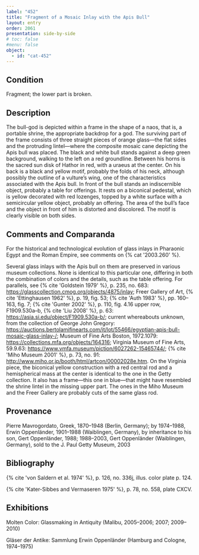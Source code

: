 ```yaml
---
label: "452"
title: "Fragment of a Mosaic Inlay with the Apis Bull"
layout: entry
order: 2061
presentation: side-by-side
# toc: false
#menu: false 
object:
  - id: "cat-452"
---
```


## Condition

Fragment; the lower part is broken.

## Description

The bull-god is depicted within a frame in the shape of a naos, that is, a portable shrine, the appropriate backdrop for a god. The surviving part of the frame consists of three straight pieces of orange glass—the flat sides and the protruding lintel—where the composite mosaic cane depicting the Apis bull was placed. The black and white bull stands against a deep green background, walking to the left on a red groundline. Between his horns is the sacred sun disk of Hathor in red, with a uraeus at the center. On his back is a black and yellow motif, probably the folds of his neck, although possibly the outline of a vulture’s wing, one of the characteristics associated with the Apis bull. In front of the bull stands an indiscernible object, probably a table for offerings. It rests on a biconical pedestal, which is yellow decorated with red lozenges, topped by a white surface with a semicircular yellow object, probably an offering. The area of the bull’s face and the object in front of him is distorted and discolored. The motif is clearly visible on both sides.

## Comments and Comparanda

For the historical and technological evolution of glass inlays in Pharaonic Egypt and the Roman Empire, see comments on {% cat '2003.260' %}.

Several glass inlays with the Apis bull on them are preserved in various museum collections. None is identical to this particular one, differing in both the combination of colors and the details, such as the table offering. For parallels, see {% cite 'Goldstein 1979' %}, p. 235, no. 683: <https://glasscollection.cmog.org/objects/4875/inlay>; Freer Gallery of Art, {% cite 'Ettinghausen 1962' %}, p. 19, fig. 53; {% cite 'Auth 1983' %}, pp. 160–163, fig. 7; {% cite 'Gunter 2002' %}, p. 110, fig. 4.16 upper row, F1909.530a–b, {% cite 'Liu 2008' %}, p. 63: <https://asia.si.edu/object/F1909.530a-b/>; current whereabouts unknown, from the collection of George John Gregory: <https://auctions.bertolamifinearts.com/it/lot/55466/egyptian-apis-bull-mosaic-glass-inlay-/>; Museum of Fine Arts Boston, 1972.1079: <https://collections.mfa.org/objects/164316>; Virginia Museum of Fine Arts, 59.9.63: <https://www.vmfa.museum/piction/6027262-15465744/>; {% cite 'Miho Museum 2001' %}, p. 73, no. 91: <http://www.miho.or.jp/booth/html/artcon/00002028e.htm>. On the Virginia piece, the biconical yellow construction with a red central rod and a hemispherical mass at the center is identical to the one in the Getty collection. It also has a frame—this one in blue—that might have resembled the shrine lintel in the missing upper part. The ones in the Miho Museum and the Freer Gallery are probably cuts of the same glass rod.

## Provenance

Pierre Mavrogordato, Greek, 1870–1948 (Berlin, Germany); by 1974–1988, Erwin Oppenländer, 1901–1988 (Waiblingen, Germany), by inheritance to his son, Gert Oppenländer, 1988; 1988–2003, Gert Oppenländer (Waiblingen, Germany), sold to the J. Paul Getty Museum, 2003

## Bibliography

{% cite 'von Saldern et al. 1974' %}, p. 126, no. 336j, illus. color plate p. 124.

{% cite 'Kater-Sibbes and Vermaseren 1975' %}, p. 78, no. 558, plate CXCV.

## Exhibitions

Molten Color: Glassmaking in Antiquity (Malibu, 2005–2006; 2007; 2009–2010)

Gläser der Antike: Sammlung Erwin Oppenländer (Hamburg and Cologne, 1974–1975)